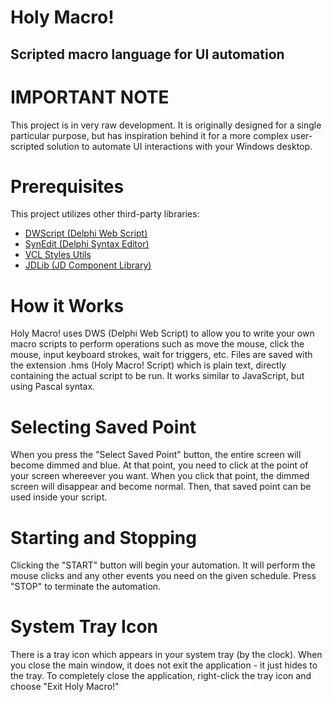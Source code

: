 # Holy Macro!
## Scripted macro language for UI automation

# IMPORTANT NOTE

This project is in very raw development. It is originally designed for a single particular purpose, but has inspiration behind it for a more complex user-scripted solution to automate UI interactions with your Windows desktop.

# Prerequisites

This project utilizes other third-party libraries:

 - [DWScript (Delphi Web Script)](https://github.com/EricGrange/DWScript)
 - [SynEdit (Delphi Syntax Editor)](https://github.com/SynEdit/SynEdit)
 - [VCL Styles Utils](https://github.com/RRUZ/vcl-styles-utils)
 - [JDLib (JD Component Library)](https://github.com/djjd47130/JDLib)

# How it Works

Holy Macro! uses DWS (Delphi Web Script) to allow you to write your own macro scripts to perform operations such as move the mouse, click the mouse, input keyboard strokes, wait for triggers, etc. Files are saved with the extension .hms (Holy Macro! Script) which is plain text, directly containing the actual script to be run. It works similar to JavaScript, but using Pascal syntax.

# Selecting Saved Point

When you press the "Select Saved Point" button, the entire screen will become dimmed and blue. At that point, you need to click at the point of your screen whereever you want. When you click that point, the dimmed screen will disappear and become normal. Then, that saved point can be used inside your script.

# Starting and Stopping

Clicking the "START" button will begin your automation. It will perform the mouse clicks and any other events you need on the given schedule. Press "STOP" to terminate the automation. 

# System Tray Icon

There is a tray icon which appears in your system tray (by the clock). When you close the main window, it does not exit the application - it just hides to the tray. To completely close the application, right-click the tray icon and choose "Exit Holy Macro!"
